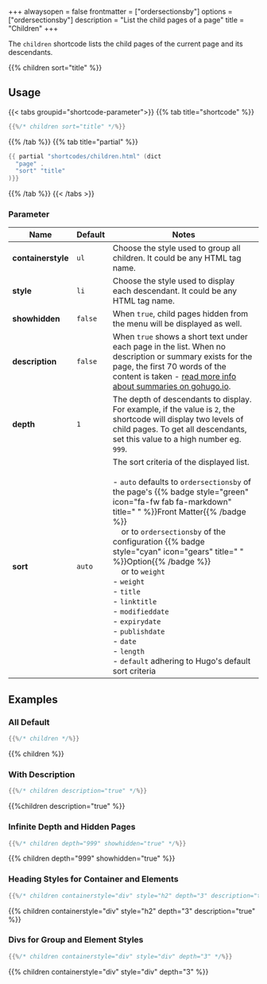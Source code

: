 +++
alwaysopen = false
frontmatter = ["ordersectionsby"]
options = ["ordersectionsby"]
description = "List the child pages of a page"
title = "Children"
+++

The `children` shortcode lists the child pages of the current page and its descendants.

{{% children sort="title" %}}

## Usage

{{< tabs groupid="shortcode-parameter">}}
{{% tab title="shortcode" %}}

````go
{{%/* children sort="title" */%}}
````

{{% /tab %}}
{{% tab title="partial" %}}

````go
{{ partial "shortcodes/children.html" (dict
  "page" .
  "sort" "title"
)}}
````

{{% /tab %}}
{{< /tabs >}}

### Parameter

| Name               | Default           | Notes       |
|--------------------|-------------------|-------------|
| **containerstyle** | `ul`              | Choose the style used to group all children. It could be any HTML tag name. |
| **style**          | `li`              | Choose the style used to display each descendant. It could be any HTML tag name. |
| **showhidden**     | `false`           | When `true`, child pages hidden from the menu will be displayed as well. |
| **description**    | `false`           | When `true` shows a short text under each page in the list. When no description or summary exists for the page, the first 70 words of the content is taken - [read more info about summaries on gohugo.io](https://gohugo.io/content/summaries/). |
| **depth**          | `1`               | The depth of descendants to display. For example, if the value is `2`, the shortcode will display two levels of child pages.  To get all descendants, set this value to a high  number eg. `999`. |
| **sort**           | `auto`            | The sort criteria of the displayed list.<br><br>- `auto` defaults to `ordersectionsby` of the page's {{% badge style="green" icon="fa-fw fab fa-markdown" title=" " %}}Front Matter{{% /badge %}}<br>&nbsp;&nbsp;&nbsp;&nbsp;or to `ordersectionsby` of the configuration {{% badge style="cyan" icon="gears" title=" " %}}Option{{% /badge %}}<br>&nbsp;&nbsp;&nbsp;&nbsp;or to `weight`<br>- `weight`<br>- `title`<br>- `linktitle`<br>- `modifieddate`<br>- `expirydate`<br>- `publishdate`<br>- `date`<br>- `length`<br>- `default` adhering to Hugo's default sort criteria|

## Examples

### All Default

````go
{{%/* children */%}}
````

{{% children %}}

### With Description

````go
{{%/* children description="true" */%}}
````

{{%children description="true" %}}

### Infinite Depth and Hidden Pages

````go
{{%/* children depth="999" showhidden="true" */%}}
````

{{% children depth="999" showhidden="true" %}}

### Heading Styles for Container and Elements

````go
{{%/* children containerstyle="div" style="h2" depth="3" description="true" */%}}
````

{{% children containerstyle="div" style="h2" depth="3" description="true" %}}

### Divs for Group and Element Styles

````go
{{%/* children containerstyle="div" style="div" depth="3" */%}}
````

{{% children containerstyle="div" style="div" depth="3" %}}
